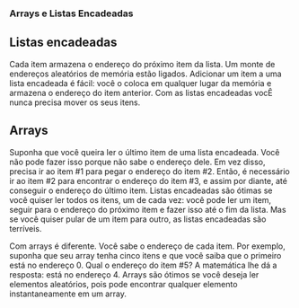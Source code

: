 ### Arrays e Listas Encadeadas
## Listas encadeadas

Cada item armazena o endereço do próximo item da lista. Um monte de endereços aleatórios de memória estão ligados. Adicionar um item a uma lista encadeada é fácil: você o coloca em qualquer lugar da memória e armazena o endereço do item anterior. Com as listas encadeadas vocÊ nunca precisa mover os seus itens.

## Arrays

Suponha que você queira ler o último item de uma lista encadeada. Você não pode fazer isso porque não sabe o endereço dele. Em vez disso, precisa ir ao item #1 para pegar o endereço do item #2. Então, é necessário ir ao item #2 para encontrar o endereço do item #3, e assim por diante, até conseguir o endereço do último item. Listas encadeadas são ótimas se você quiser ler todos os itens, um de cada vez: você pode ler um item, seguir para o endereço do próximo item e fazer isso até o fim da lista. Mas se você quiser pular de um item para outro, as listas encadeadas são terríveis.

Com arrays é diferente. Você sabe o endereço de cada item. Por exemplo, suponha que seu array tenha cinco itens e que você saiba que o primeiro está no endereço 0. Qual o endereço do item #5? A matemática lhe dá a resposta: está no endereço 4. Arrays são ótimos se você deseja ler elementos aleatórios, pois pode encontrar qualquer elemento instantaneamente em um array.